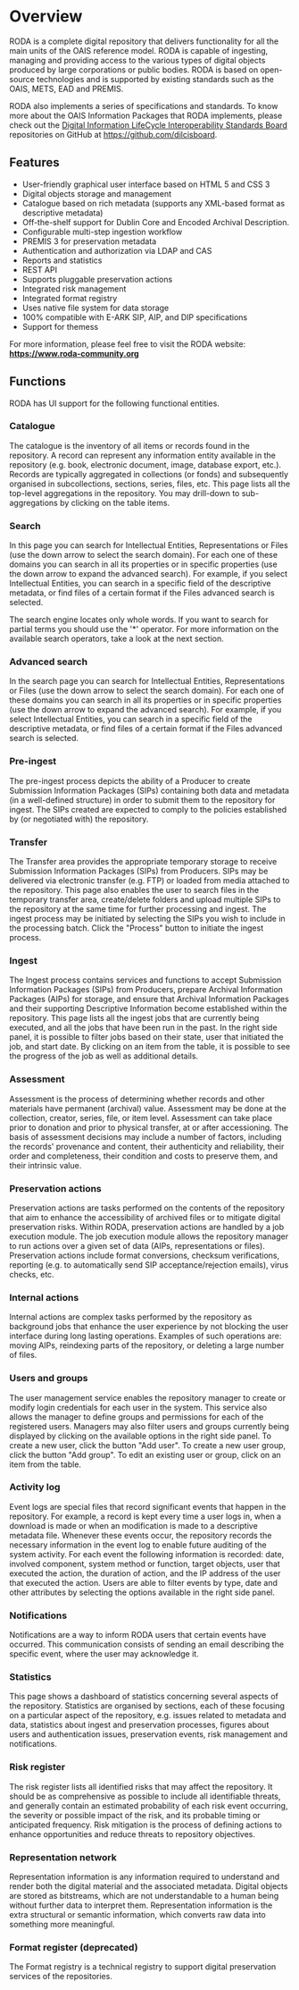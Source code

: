 
# Overview

RODA is a complete digital repository that delivers functionality for all the main units of the OAIS reference model. RODA is capable of ingesting, managing and providing access to the various types of digital objects produced by large corporations or public bodies. RODA is based on open-source technologies and is supported by existing standards such as the OAIS, METS, EAD and PREMIS.

RODA also implements a series of specifications and standards. To know more about the OAIS Information Packages that RODA implements, please check out the [Digital Information LifeCycle Interoperability Standards Board](http://www.dilcis.eu/) repositories on GitHub at https://github.com/dilcisboard.

## Features

* User-friendly graphical user interface based on HTML 5 and CSS 3
* Digital objects storage and management
* Catalogue based on rich metadata (supports any XML-based format as descriptive metadata)
* Off-the-shelf support for Dublin Core and Encoded Archival Description.
* Configurable multi-step ingestion workflow
* PREMIS 3 for preservation metadata
* Authentication and authorization via LDAP and CAS
* Reports and statistics
* REST API
* Supports pluggable preservation actions
* Integrated risk management
* Integrated format registry
* Uses native file system for data storage
* 100% compatible with E-ARK SIP, AIP, and DIP specifications
* Support for themess

For more information, please feel free to visit the RODA website:
**<https://www.roda-community.org>**


## Functions

RODA has UI support for the following functional entities.

### Catalogue

The catalogue is the inventory of all items or records found in the repository. A record can represent any information entity available in the repository (e.g. book, electronic document, image, database export, etc.). Records are typically aggregated in collections (or fonds) and subsequently organised in subcollections, sections, series, files, etc. This page lists all the top-level aggregations in the repository. You may drill-down to sub-aggregations by clicking on the table items.

### Search

In this page you can search for Intellectual Entities, Representations or Files (use the down arrow to select the search domain). For each one of these domains you can search in all its properties or in specific properties (use the down arrow to expand the advanced search). For example, if you select Intellectual Entities, you can search in a specific field of the descriptive metadata, or find files of a certain format if the Files advanced search is selected.

The search engine locates only whole words. If you want to search for partial terms you should use the '*' operator. For more information on the available search operators, take a look at the next section.

### Advanced search

In the search page you can search for Intellectual Entities, Representations or Files (use the down arrow to select the search domain). For each one of these domains you can search in all its properties or in specific properties (use the down arrow to expand the advanced search). For example, if you select Intellectual Entities, you can search in a specific field of the descriptive metadata, or find files of a certain format if the Files advanced search is selected.

### Pre-ingest

The pre-ingest process depicts the ability of a Producer to create Submission Information Packages (SIPs) containing both data and metadata (in a well-defined structure) in order to submit them to the repository for ingest. The SIPs created are expected to comply to the policies established by (or negotiated with) the repository.

### Transfer

The Transfer area provides the appropriate temporary storage to receive Submission Information Packages (SIPs) from Producers. SIPs may be delivered via electronic transfer (e.g. FTP) or loaded from media attached to the repository. This page also enables the user to search files in the temporary transfer area, create/delete folders and upload multiple SIPs to the repository at the same time for further processing and ingest. The ingest process may be initiated by selecting the SIPs you wish to include in the processing batch. Click the "Process" button to initiate the ingest process.

### Ingest

The Ingest process contains services and functions to accept Submission Information Packages (SIPs) from Producers, prepare Archival Information Packages (AIPs) for storage, and ensure that Archival Information Packages and their supporting Descriptive Information become established within the repository. This page lists all the ingest jobs that are currently being executed, and all the jobs that have been run in the past. In the right side panel, it is possible to filter jobs based on their state, user that initiated the job, and start date. By clicking on an item from the table, it is possible to see the progress of the job as well as additional details.

### Assessment

Assessment is the process of determining whether records and other materials have permanent (archival) value. Assessment may be done at the collection, creator, series, file, or item level. Assessment can take place prior to donation and prior to physical transfer, at or after accessioning. The basis of assessment decisions may include a number of factors, including the records' provenance and content, their authenticity and reliability, their order and completeness, their condition and costs to preserve them, and their intrinsic value.

### Preservation actions

Preservation actions are tasks performed on the contents of the repository that aim to enhance the accessibility of archived files or to mitigate digital preservation risks. Within RODA, preservation actions are handled by a job execution module. The job execution module allows the repository manager to run actions over a given set of data (AIPs, representations or files). Preservation actions include format conversions, checksum verifications, reporting (e.g. to automatically send SIP acceptance/rejection emails), virus checks, etc.

### Internal actions

Internal actions are complex tasks performed by the repository as background jobs that enhance the user experience by not blocking the user interface during long lasting operations. Examples of such operations are: moving AIPs, reindexing parts of the repository, or deleting a large number of files.

### Users and groups

The user management service enables the repository manager to create or modify login credentials for each user in the system. This service also allows the manager to define groups and permissions for each of the registered users. Managers may also filter users and groups currently being displayed by clicking on the available options in the right side panel. To create a new user, click the button "Add user". To create a new user group, click the button "Add group". To edit an existing user or group, click on an item from the table.

### Activity log

Event logs are special files that record significant events that happen in the repository. For example, a record is kept every time a user logs in, when a download is made or when an modification is made to a descriptive metadata file. Whenever these events occur, the repository records the necessary information in the event log to enable future auditing of the system activity. For each event the following information is recorded: date, involved component, system method or function, target objects, user that executed the action, the duration of action, and the IP address of the user that executed the action. Users are able to filter events by type, date and other attributes by selecting the options available in the right side panel.

### Notifications

Notifications are a way to inform RODA users that certain events have occurred. This communication consists of sending an email describing the specific event, where the user may acknowledge it.

### Statistics

This page shows a dashboard of statistics concerning several aspects of the repository. Statistics are organised by sections, each of these focusing on a particular aspect of the repository, e.g. issues related to metadata and data, statistics about ingest and preservation processes, figures about users and authentication issues, preservation events, risk management and notifications.

### Risk register

The risk register lists all identified risks that may affect the repository. It should be as comprehensive as possible to include all identifiable threats, and generally contain an estimated probability of each risk event occurring, the severity or possible impact of the risk, and its probable timing or anticipated frequency. Risk mitigation is the process of defining actions to enhance opportunities and reduce threats to repository objectives.

### Representation network

Representation information is any information required to understand and render both the digital material and the associated metadata. Digital objects are stored as bitstreams, which are not understandable to a human being without further data to interpret them. Representation information is the extra structural or semantic information, which converts raw data into something more meaningful.

### Format register (deprecated)

The Format registry is a technical registry to support digital preservation services of the repositories.
